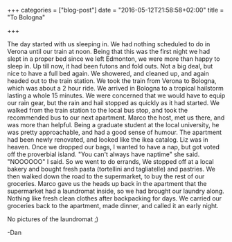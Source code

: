 +++
categories = ["blog-post"]
date = "2016-05-12T21:58:58+02:00"
title = "To Bologna"

+++

The day started with us sleeping in. We had nothing scheduled to do in Verona until our train at noon. Being that this was the first night we had slept in a proper bed since we left Edmonton, we were more than happy to sleep in. Up till now, it had been futons and fold outs. Not a big deal, but nice to have a full bed again. We showered, and cleaned up, and again headed out to the train station. We took the train from Verona to Bologna, which was about a 2 hour ride. We arrived in Bologna to a tropical hailstorm lasting a whole 15 minutes. We were concerned that we would have to equip our rain gear, but the rain and hail stopped as quickly as it had started. We walked from the train station to the local bus stop, and took the recommended bus to our next apartment. Marco the host, met us there, and was more than helpful. Being a graduate student at the local university, he was pretty approachable, and had a good sense of humour. The apartment had been newly renovated, and looked like the ikea catalog. Liz was in heaven. Once we dropped our bags, I wanted to have a nap, but got voted off the proverbial island. "You can't always have naptime" she said. "NOOOOOO" I said. So we went to do errands, We stopped off at a local bakery and bought fresh pasta (tortellini and tagliatelle) and pastries. We then walked down the road to the supermarket, to buy the rest of our groceries. Marco gave us the heads up back in the apartment that the supermarket had a laundromat inside, so we had brought our laundry along. Nothing like fresh clean clothes after backpacking for days. We carried our groceries back to the apartment, made dinner, and called it an early night.

No pictures of the laundromat ;)

-Dan
